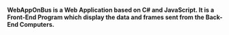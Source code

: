 **WebAppOnBus is a Web Application based on C# and JavaScript. It is a Front-End Program which display the data and frames sent from the Back-End Computers.**